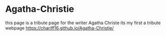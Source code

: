 # Agatha-Christie
this page is a tribute page for the writer Agatha Christe 
its my first a tribute webpage 
https://chariff16.github.io/Agatha-Christie/

